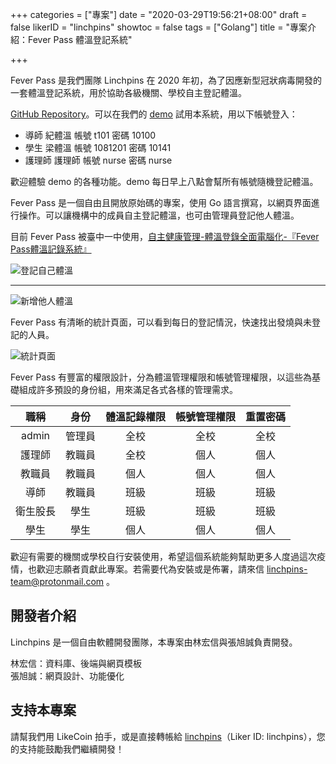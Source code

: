 +++
categories = ["專案"]
date = "2020-03-29T19:56:21+08:00"
draft = false
likerID = "linchpins"
showtoc = false
tags = ["Golang"]
title = "專案介紹：Fever Pass 體溫登記系統"

+++

Fever Pass 是我們團隊 Linchpins 在 2020 年初，為了因應新型冠狀病毒開發的一套體溫登記系統，用於協助各級機關、學校自主登記體溫。

[GitHub Repository](https://github.com/Linchpins-team/fever-pass)。可以在我們的 [demo](https://demo.feverpass.life) 試用本系統，用以下帳號登入：

- 導師 紀體溫 帳號 t101 密碼 10100
- 學生 梁體溫 帳號 1081201 密碼 10141
- 護理師 護理師 帳號 nurse 密碼 nurse

歡迎體驗 demo 的各種功能。demo 每日早上八點會幫所有帳號隨機登記體溫。

Fever Pass 是一個自由且開放原始碼的專案，使用 Go 語言撰寫，以網頁界面進行操作。可以讓機構中的成員自主登記體溫，也可由管理員登記他人體溫。

目前 Fever Pass 被臺中一中使用，[自主健康管理-體溫登錄全面電腦化-『Fever Pass體溫記錄系統』](http://w2.tcfsh.tc.edu.tw/zh_tw/news/announcement/%E8%87%AA%E4%B8%BB%E5%81%A5%E5%BA%B7%E7%AE%A1%E7%90%86-%E9%AB%94%E6%BA%AB%E7%99%BB%E9%8C%84%E5%85%A8%E9%9D%A2%E9%9B%BB%E8%85%A6%E5%8C%96-%E3%80%8EFever-Pass%E9%AB%94%E6%BA%AB%E8%A8%98%E9%8C%84%E7%B3%BB%E7%B5%B1%E3%80%8F-13903318)

![登記自己體溫](/img/fever-pass/index.png)

---

![新增他人體溫](/img/fever-pass/new.png)

Fever Pass 有清晰的統計頁面，可以看到每日的登記情況，快速找出發燒與未登記的人員。

![統計頁面](/img/fever-pass/stats.png)

Fever Pass 有豐富的權限設計，分為體溫管理權限和帳號管理權限，以這些為基礎組成許多預設的身份組，用來滿足各式各樣的管理需求。

| 職稱     | 身份   | 體溫記錄權限 | 帳號管理權限 | 重置密碼 |
| :------: | :------: | :------------: | :------------: | :--------: |
| admin    | 管理員 | 全校         | 全校         | 全校     |
| 護理師   | 教職員 | 全校         | 個人         | 個人     |
| 教職員   | 教職員 | 個人         | 個人         | 個人     |
| 導師     | 教職員 | 班級         | 班級         | 班級     |
| 衛生股長 | 學生   | 班級         | 班級         | 班級     |
| 學生     | 學生   | 個人         | 個人         | 個人     |

歡迎有需要的機關或學校自行安裝使用，希望這個系統能夠幫助更多人度過這次疫情，也歡迎志願者貢獻此專案。若需要代為安裝或是佈署，請來信 linchpins-team@protonmail.com 。

## 開發者介紹

Linchpins 是一個自由軟體開發團隊，本專案由林宏信與張旭誠負責開發。

林宏信：資料庫、後端與網頁模板  
張旭誠：網頁設計、功能優化

## 支持本專案

請幫我們用 LikeCoin 拍手，或是直接轉帳給 [linchpins](https://like.co/linchpins)（Liker ID: linchpins），您的支持能鼓勵我們繼續開發！
